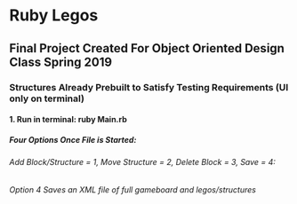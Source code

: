 # Ruby Legos

## Final Project Created For Object Oriented Design Class Spring 2019

### Structures Already Prebuilt to Satisfy Testing Requirements (UI only on terminal)

#### 1. Run in terminal: ruby Main.rb

##### Four Options Once File is Started:

###### Add Block/Structure = 1, Move Structure = 2, Delete Block = 3, Save = 4:

###### Option 4 Saves an XML file of full gameboard and legos/structures
